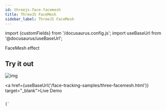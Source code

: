 ```yaml
---
id: threejs-face-facemesh
title: ThreeJS FaceMesh
sidebar_label: ThreeJS FaceMesh
---
```


import {customFields} from '/docusaurus.config.js';
import useBaseUrl from '@docusaurus/useBaseUrl';

FaceMesh effect

## Try it out
![img](/img/demo/face-mesh-demo.gif)

<a href={useBaseUrl('/face-tracking-samples/three-facemesh.html')} target="_blank">Live Demo</a>

<code>
{`
<html>
  <head>
    <meta name="viewport" content="width=device-width, initial-scale=1.0">
    <script async src="https://unpkg.com/es-module-shims@1.7.3/dist/es-module-shims.js"></script>
    <script type="importmap">
    {
      "imports": {
	"three": "https://unpkg.com/three@0.153.0/build/three.module.js",
	"three/addons/": "https://unpkg.com/three@0.153.0/examples/jsm/",
	"mindar-face-three":"https://cdn.jsdelivr.net/npm/mind-ar@${customFields.libVersion}/dist/mindar-face-three.prod.js"
      }
    }
    </script>
    <script type="module">
      import * as THREE from 'three';
      import { MindARThree } from 'mindar-face-three';
      const mindarThree = new MindARThree({
	container: document.querySelector("#container"),
      });
      const {renderer, scene, camera} = mindarThree;
      const light = new THREE.HemisphereLight( 0xffffff, 0xbbbbff, 1 );
      scene.add(light);
      const faceMesh = mindarThree.addFaceMesh();
      const texture = new THREE.TextureLoader().load('https://cdn.jsdelivr.net/gh/hiukim/mind-ar-js@${customFields.libVersion}/examples/face-tracking/assets/canonical_face_model_uv_visualization.png');
      faceMesh.material.map = texture;
      faceMesh.material.transparent = true;
      faceMesh.material.needsUpdate = true;
      scene.add(faceMesh);
      const start = async() => {
	await mindarThree.start();
	renderer.setAnimationLoop(() => {
	  renderer.render(scene, camera);
	});
      }
      start();
    </script>
    <style>
      body {
	margin: 0;
      }
      #container {
	width: 100vw;
	height: 100vh;
	position: relative;
	overflow: hidden;
      }
    </style>
  </head>
  <body>
    <div id="container">
    </div>
  </body>
</html>
`}
</code>
